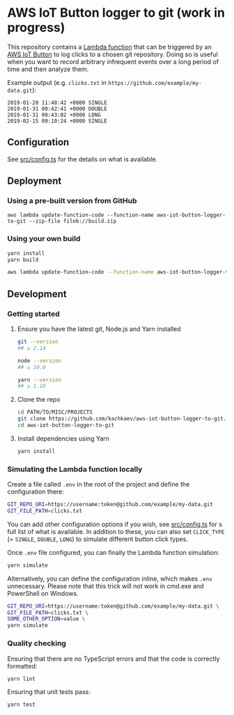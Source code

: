 # AWS IoT Button logger to git (work in progress)

This repository contains a [Lambda function](https://aws.amazon.com/lambda/) that can be triggered by an [AWS IoT Button](https://aws.amazon.com/iotbutton/) to log clicks to a chosen git repository.
Doing so is useful when you want to record arbitrary infrequent events over a long period of time and then analyze them.

Example output (e.g. `clicks.txt` in `https://github.com/example/my-data.git`):

```csv
2019-01-20 11:48:42 +0000 SINGLE
2019-01-31 00:42:41 +0000 DOUBLE
2019-01-31 00:43:02 +0000 LONG
2019-02-15 09:10:24 +0000 SINGLE
```

## Configuration

See [src/config.ts](src/config.ts) for the details on what is available.

## Deployment

### Using a pre-built version from GitHub

```
aws lambda update-function-code --function-name aws-iot-button-logger-to-git --zip-file fileb://build.zip
```

### Using your own build

```bash
yarn install
yarn build

aws lambda update-function-code --function-name aws-iot-button-logger-to-git --zip-file fileb://build.zip
```

## Development

### Getting started

1.  Ensure you have the latest git, Node.js and Yarn installed

    ```bash
    git --version
    ## ≥ 2.14

    node --version
    ## ≥ 10.0

    yarn --version
    ## ≥ 1.10
    ```

1.  Clone the repo

    ```bash
    cd PATH/TO/MISC/PROJECTS
    git clone https://github.com/kachkaev/aws-iot-button-logger-to-git.git
    cd aws-iot-button-logger-to-git
    ```

1.  Install dependencies using Yarn

    ```bash
    yarn install
    ```

### Simulating the Lambda function locally

Create a file called `.env` in the root of the project and define the configuration there:

```bash
GIT_REPO_URI=https://username:token@github.com/example/my-data.git
GIT_FILE_PATH=clicks.txt
```

You can add other configuration options if you wish, see [src/config.ts](src/config.ts) for s full list of what is available.
In addition to these, you can also set `CLICK_TYPE` (= `SINGLE`, `DOUBLE`, `LONG`) to simulate different button click types.

Once `.env` file configured, you can finally the Lambda function simulation:

```bash
yarn simulate
```

Alternatively, you can define the configuration inline, which makes `.env` unnecessary.
Please note that this trick will not work in cmd.exe and PowerShell on Windows.

```bash
GIT_REPO_URI=https://username:token@github.com/example/my-data.git \
GIT_FILE_PATH=clicks.txt \
SOME_OTHER_OPTION=value \
yarn simulate
```

### Quality checking

Ensuring that there are no TypeScript errors and that the code is correctly formatted:

```bash
yarn lint
```

Ensuring that unit tests pass:

```bash
yarn test
```
